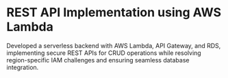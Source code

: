# REST API Implementation using AWS Lambda

Developed a serverless backend with AWS Lambda, API Gateway, and RDS, implementing secure REST APIs for CRUD operations while resolving region-specific IAM challenges and ensuring seamless database integration.
